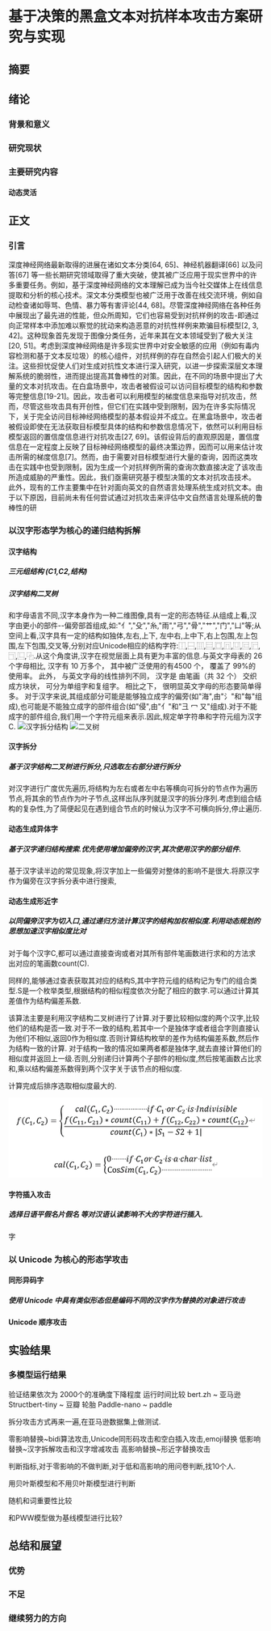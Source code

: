 # **基于决策的黑盒文本对抗样本攻击方案研究与实现**

## 摘要

## 绪论

### 背景和意义

### 研究现状

###  主要研究内容

#### 动态灵活

## 正文
### 引言

深度神经网络最新取得的进展在诸如文本分类[64, 65]、神经机器翻译[66] 以及问答[67] 等一些长期研究领域取得了重大突破，使其被广泛应用于现实世界中的许多重要任务。例如，基于深度神经网络的文本理解已成为当今社交媒体上在线信息提取和分析的核心技术。深文本分类模型也被广泛用于改善在线交流环境，例如自动检查诸如辱骂、色情、暴力等有害评论[44, 68]。尽管深度神经网络在各种任务中展现出了最先进的性能，但众所周知，它们也容易受到对抗样例的攻击-即通过向正常样本中添加难以察觉的扰动来构造恶意的对抗性样例来欺骗目标模型[2, 3, 42]。这种现象首先发现于图像分类任务，近年来其在文本领域受到了极大关注[20, 51]。考虑到深度神经网络是许多现实世界中对安全敏感的应用（例如有毒内容检测和基于文本反垃圾）的核心组件，对抗样例的存在自然会引起人们极大的关注。这些担忧促使人们对生成对抗性文本进行深入研究，以进一步探索深层文本理解系统的脆弱性，进而提出提高其鲁棒性的对策。因此，在不同的场景中提出了大量的文本对抗攻击。在白盒场景中，攻击者被假设可以访问目标模型的结构和参数等完整信息[19-21]。因此，攻击者可以利用模型的梯度信息来指导对抗攻击，然而，尽管这些攻击具有开创性，但它们在实践中受到限制，因为在许多实际情况下，关于完全访问目标神经网络模型的基本假设并不成立。在黑盒场景中，攻击者被假设即使在无法获取目标模型具体的结构和参数信息情况下，依然可以利用目标模型返回的置信度信息进行对抗攻击[27, 69]。该假设背后的直观原因是，置信度信息在一定程度上反映了目标神经网络模型的最终决策边界，因而可以用来估计攻击所需的梯度信息[7]。然而，由于需要对目标模型进行大量的查询，因而这类攻击在实践中也受到限制，因为生成一个对抗样例所需的查询次数直接决定了该攻击所造成威胁的严重性。因此，我们亟需研究基于模型决策的文本对抗攻击技术。
此外，现有的工作主要集中在针对面向英文的自然语言处理系统生成对抗文本。由于以下原因，目前尚未有任何尝试通过对抗攻击来评估中文自然语言处理系统的鲁棒性的研


### 以汉字形态学为核心的递归结构拆解



#### 汉字结构

##### 三元组结构 (C1,C2,结构)

##### 汉字结构二叉树

和字母语言不同,汉字本身作为一种二维图像,具有一定的形态特征.从组成上看,汉字由更小的部件--偏旁部首组成,如:"亻","殳","糸,"雨","弓","骨","艹","门","凵"等;从空间上看,汉字具有一定的结构如独体,左右,上下, 左中右,上中下,右上包围,左上包围,左下包围,交叉等,分别对应Unicode相应的结构字符:⿰,⿱,⿲,⿳,⿴,⿵,⿶,⿷,⿸,⿹,⿺,⿻.从这个角度讲,汉字在视觉层面上具有更为丰富的信息.与英文字母表的 26 个字母相比, 汉字有 10 万多个， 其中被广泛使用的有4500 个， 覆盖了 99%的使用率。 此外， 与英文字母的线性排列不同， 汉字是
由笔画（共 32 个） 交织成方块状， 可分为单组字和复组字。 相比之下， 很明显英文字母的形态要简单得多。 
对于汉字来说,其组成部分可能是能够独立成字的偏旁(如"海",由"⺡"和"每"组成),也可能是不能独立成字的部件组合(如"侵",由"亻"和"彐 冖 又"组成).对于不能成字的部件组合,我们用一个字符元组来表示.因此,规定单字符串和字符元组为汉字C.
![汉字拆分结构]()
![二叉树](C:\Users\abget\Study\黑盒攻击\代码部分\汉字拆分结构.png)



#### 汉字拆分

##### 基于汉字结构二叉树进行拆分,只选取左右部分进行拆分

对汉字进行广度优先遍历,将结构为左右或者左中右等横向可拆分的节点作为遍历节点,将其余的节点作为叶子节点,这样出队序列就是汉字的拆分序列.考虑到组合结构的复杂性,为了简便起见在遇到组合节点的时候认为汉字不可横向拆分,停止遍历.

#### 动态生成异体字

##### 基于汉字递归结构搜索.优先使用增加偏旁的汉字,其次使用汉字的部分组件.

基于汉字读半边的常见现象,将汉字加上一些偏旁对整体的影响不是很大.将原汉字作为偏旁在汉字拆分表中进行搜索,

#### 动态生成形近字

##### 以同偏旁汉字为切入口,通过递归方法计算汉字的结构加权相似度.利用动态规划的思想加速汉字相似度比对



对于每个汉字C,都可以通过直接查询或者对其所有部件笔画数进行求和的方法求出对应的笔画数count(C).

同样的,能够通过查表获取其对应的结构S,其中字符元组的结构记为专门的组合类型.S是一个枚举类型,根据结构的相似程度依次分配了相应的数字.可以通过计算其差值作为结构偏差系数.

该算法主要是利用汉字结构二叉树进行了计算.对于要比较相似度的两个汉字,比较他们的结构是否一致.对于不一致的结构,若其中一个是独体字或者组合字则直接认为他们不相似,返回0作为相似度.否则计算结构枚举的差作为结构偏差系数,然后作为结构一致的计算. 
对于结构一致的情况如果两者都是独体字,就去直接计算他们的相似度并返回上一级.否则,分别递归计算两个子部件的相似度,然后按笔画数占比求和,乘以结构偏差系数得到两个汉字关于该节点的相似度.

计算完成后排序选取相似度最大的.

![image-20230328100543947](other\相似度计算公式.png)



#### 字符插入攻击

##### 选择日语平假名片假名 等对汉语认读影响不大的字符进行插入.

字

### 以 Unicode 为核心的形态学攻击

#### 同形异码字

##### 使用 Unicode 中具有类似形态但是编码不同的汉字作为替换的对象进行攻击

#### Unicode 顺序攻击

## 实验结果

### 多模型运行结果
验证结果依次为
2000个的准确度下降程度 运行时间比较
bert.zh ~ 亚马逊
Structbert-tiny ~ 豆瓣 轮胎
Paddle-nano ~ paddle

拆分攻击方式再来一遍,在亚马逊数据集上做测试.

零影响替换~bidi算法攻击,Unicode同形码攻击和空白插入攻击,emoji替换
低影响替换~汉字拆解攻击和汉字增减攻击
高影响替换~形近字替换攻击

判断指标,对于零影响的不做判断,对于低和高影响的用问卷判断,找10个人.

用贝叶斯模型和不用贝叶斯模型进行判断

随机和词重要性比较

和PWW模型做为基线模型进行比较?

## 总结和展望

### 优势

### 不足

### 继续努力的方向